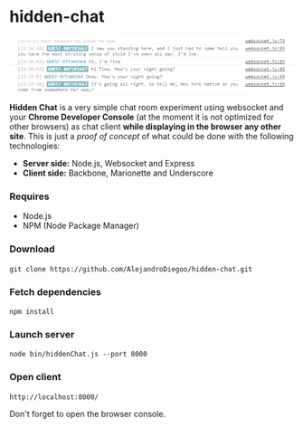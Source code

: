 # hidden-chat

![alt tag](https://github.com/AlejandroDiegoo/hidden-chat/blob/master/static/assets/images/chat-example-02.png)

**Hidden Chat** is a very simple chat room experiment using websocket and your **Chrome Developer Console** (at the moment it is not optimized for other browsers) as chat client **while displaying in the browser any other site**. This is just a *proof of concept* of what could be done with the following technologies:

  - <strong>Server side:</strong> Node.js, Websocket and Express
  - <strong>Client side:</strong> Backbone, Marionette and Underscore 

### Requires

  - Node.js
  - NPM (Node Package Manager)

### Download

    git clone https://github.com/AlejandroDiegoo/hidden-chat.git

### Fetch dependencies

    npm install

### Launch server
    
    node bin/hiddenChat.js --port 8000

### Open client

    http://localhost:8000/

Don't forget to open the browser console.
